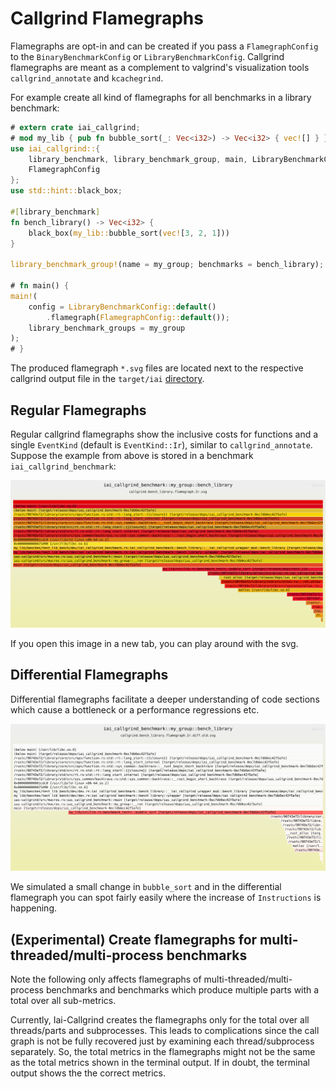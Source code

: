 # Callgrind Flamegraphs

Flamegraphs are opt-in and can be created if you pass a `FlamegraphConfig` to
the `BinaryBenchmarkConfig` or `LibraryBenchmarkConfig`. Callgrind flamegraphs
are meant as a complement to valgrind's visualization tools
`callgrind_annotate` and `kcachegrind`.

For example create all kind of flamegraphs for all benchmarks in a library
benchmark:

```rust
# extern crate iai_callgrind;
# mod my_lib { pub fn bubble_sort(_: Vec<i32>) -> Vec<i32> { vec![] } }
use iai_callgrind::{
    library_benchmark, library_benchmark_group, main, LibraryBenchmarkConfig,
    FlamegraphConfig
};
use std::hint::black_box;

#[library_benchmark]
fn bench_library() -> Vec<i32> {
    black_box(my_lib::bubble_sort(vec![3, 2, 1]))
}

library_benchmark_group!(name = my_group; benchmarks = bench_library);

# fn main() {
main!(
    config = LibraryBenchmarkConfig::default()
        .flamegraph(FlamegraphConfig::default());
    library_benchmark_groups = my_group
);
# }
```

The produced flamegraph `*.svg` files are located next to the respective
callgrind output file in the `target/iai`
[directory](./cli_and_env/output/out_directory.md).

## Regular Flamegraphs

Regular callgrind flamegraphs show the inclusive costs for functions and a
single `EventKind` (default is `EventKind::Ir`), similar to
`callgrind_annotate`. Suppose the example from above is stored in a benchmark
`iai_callgrind_benchmark`:

![Regular Flamegraph](./images/flamegraph_regular.svg)

If you open this image in a new tab, you can play around with the svg.

## Differential Flamegraphs

Differential flamegraphs facilitate a deeper understanding of code sections
which cause a bottleneck or a performance regressions etc.

![Differential Flamegraph](./images/flamegraph_diff.svg)

We simulated a small change in `bubble_sort` and in the differential flamegraph
you can spot fairly easily where the increase of `Instructions` is happening.

## (Experimental) Create flamegraphs for multi-threaded/multi-process benchmarks

Note the following only affects flamegraphs of multi-threaded/multi-process
benchmarks and benchmarks which produce multiple parts with a total over all
sub-metrics.

Currently, Iai-Callgrind creates the flamegraphs only for the total over all
threads/parts and subprocesses. This leads to complications since the call graph
is not be fully recovered just by examining each thread/subprocess separately.
So, the total metrics in the flamegraphs might not be the same as the total
metrics shown in the terminal output. If in doubt, the terminal output shows the
the correct metrics.
